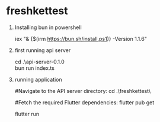 # freshkettest

1. Installing bun in powershell

    iex "& {$(irm https://bun.sh/install.ps1)} -Version 1.1.6"

2. first running api server

    cd .\api-server-0.1.0\
    bun run index.ts

3. running application

    #Navigate to the API server directory:
    cd .\freshkettest\

    #Fetch the required Flutter dependencies:
    flutter pub get

    flutter run




